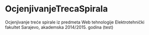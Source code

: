 # OcjenjivanjeTrecaSpirala

Ocjenjivanje treće spirale iz predmeta Web tehnologije Elektrotehnički fakultet Sarajevo, akademska 2014/2015. godina
(test)
